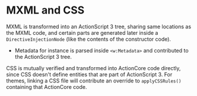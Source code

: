 # MXML and CSS

MXML is transformed into an ActionScript 3 tree, sharing same locations as the MXML code, and certain parts are generated later inside a `DirectiveInjectionNode` (like the contents of the constructor code).

- Metadata for instance is parsed inside `<w:Metadata>` and contributed to the ActionScript 3 tree.

CSS is mutually verified and transformed into ActionCore code directly, since CSS doesn't define entities that are part of ActionScript 3. For themes, linking a CSS file will contribute an override to `applyCSSRules()` containing that ActionCore code.
